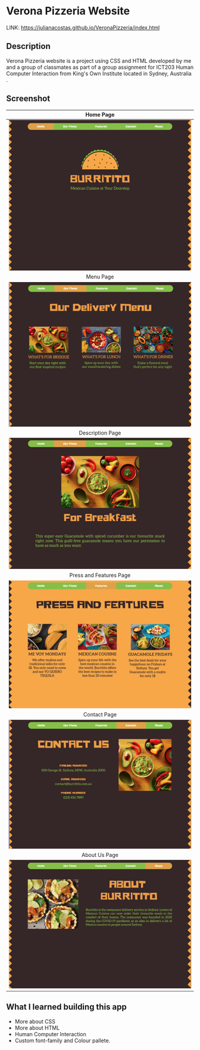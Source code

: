 # Verona Pizzeria Website

LINK: https://julianacostas.github.io/VeronaPizzeria/index.html

## Description

Verona Pizzeria website is a project using CSS and HTML developed by me and a group of classmates as part of a group assignment for ICT203 Human Computer Interaction from King's Own Institute located in Sydney, Australia .

## Screenshot

|                Home Page                 |
| :--------------------------------------: |
|    <img src= Documentation/Home.png>     |
|                Menu Page                 |
|    <img src= Documentation/Menu.png>     |
|             Description Page             |
| <img src= Documentation/Description.png> |
|         Press and Features Page          |
|    <img src= Documentation/Press.png>    |
|               Contact Page               |
|   <img src= Documentation/Contact.png>   |
|              About Us Page               |
|    <img src= Documentation/About.png>    |

## What I learned building this app

- More about CSS
- More about HTML
- Human Computer Interaction
- Custom font-family and Colour pallete.

